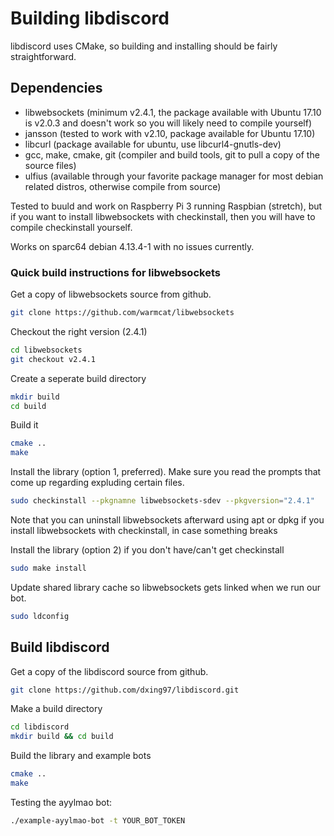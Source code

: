 # Building libdiscord

libdiscord uses CMake, so building and installing should be fairly straightforward.

## Dependencies
* libwebsockets (minimum v2.4.1, the package available 
with Ubuntu 17.10 is v2.0.3 and doesn't work so you will likely need to compile yourself)
* jansson (tested to work with v2.10, package available for Ubuntu 17.10)
* libcurl (package available for ubuntu, use libcurl4-gnutls-dev)
* gcc, make, cmake, git (compiler and build tools, git to pull a copy of the source files)
* ulfius (available through your favorite package manager for most debian related distros, otherwise compile from source)

Tested to buuld and work on Raspberry Pi 3 running Raspbian (stretch), 
but if you want to install libwebsockets with checkinstall, 
then you will have to compile checkinstall yourself.

Works on sparc64 debian 4.13.4-1 with no issues currently.

### Quick build instructions for libwebsockets

Get a copy of libwebsockets source from github.
```bash
git clone https://github.com/warmcat/libwebsockets 
```
Checkout the right version (2.4.1)
```bash
cd libwebsockets
git checkout v2.4.1
```
Create a seperate build directory
```bash
mkdir build
cd build
```
Build it
```bash
cmake ..
make
```
Install the library (option 1, preferred). Make sure you read the prompts that come up regarding expluding certain files.
```bash
sudo checkinstall --pkgnamne libwebsockets-sdev --pkgversion="2.4.1"
```
Note that you can uninstall libwebsockets afterward using apt or dpkg 
if you install libwebsockets with checkinstall, in case something breaks

Install the library (option 2) if you don't have/can't get checkinstall
```bash
sudo make install
```
Update shared library cache so libwebsockets gets linked when we run our bot.
```bash
sudo ldconfig
```
## Build libdiscord

Get a copy of the libdiscord source from github.
```bash
git clone https://github.com/dxing97/libdiscord.git
```
Make a build directory
```bash
cd libdiscord
mkdir build && cd build
```

Build the library and example bots
```bash
cmake ..
make
```

Testing the ayylmao bot:
```bash
./example-ayylmao-bot -t YOUR_BOT_TOKEN
```